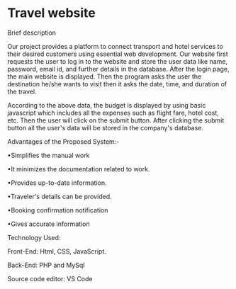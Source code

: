 # Travel website

Brief description 


Our project provides a platform to connect transport and hotel  services to their desired customers using essential web development. Our website first requests 
the user to log in to the website and store the user data like name, password, email id, and further details in the database. After the login page, the main 
website is displayed.
Then the program asks the user the destination he/she wants to visit then it asks the date, time, and duration of the travel.

According to the above data, the budget is displayed by using basic javascript which includes all the expenses such as flight fare, hotel cost, etc. Then the 
user will click on the submit button. After clicking the submit button all the user's data will be stored in the company's database.

 

Advantages of the Proposed System:-


•Simplifies the manual work


•It minimizes the documentation related to work.


•Provides up-to-date information.


•Traveler's details can be provided.


•Booking confirmation notification


•Gives accurate information








Technology Used:


Front-End: Html, CSS, JavaScript.


Back-End: PHP and MySql


Source code editor: VS Code








